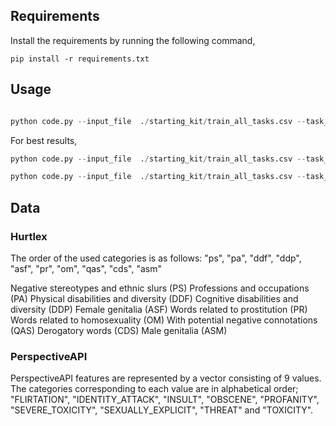 ## Requirements

Install the requirements by running the following command,

```
pip install -r requirements.txt
```

## Usage

```python

python code.py --input_file  ./starting_kit/train_all_tasks.csv --task_type A --vectorizer tf

```

For best results,

```python
python code.py --input_file  ./starting_kit/train_all_tasks.csv --task_type A --vectorizer tf

python code.py --input_file  ./starting_kit/train_all_tasks.csv --task_type B --vectorizer tfidf

```

## Data

### Hurtlex
The order of the used categories is as follows: "ps", "pa", "ddf", "ddp", "asf", "pr", "om", "qas", "cds", "asm"

Negative stereotypes and ethnic slurs (PS)
Professions and occupations (PA)
Physical disabilities and diversity (DDF)
Cognitive disabilities and diversity (DDP)
Female genitalia (ASF)
Words related to prostitution (PR)
Words related to homosexuality (OM)
With potential negative connotations (QAS)
Derogatory words (CDS)
Male genitalia (ASM)

### PerspectiveAPI
PerspectiveAPI features are represented by a vector consisting of 9 values. The categories corresponding to each value are in alphabetical order; "FLIRTATION", "IDENTITY_ATTACK", "INSULT", "OBSCENE", "PROFANITY", "SEVERE_TOXICITY", "SEXUALLY_EXPLICIT", "THREAT" and "TOXICITY".
